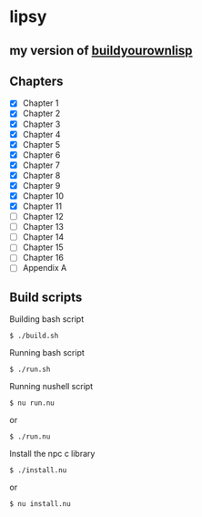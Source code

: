 # lipsy

## my version of [buildyourownlisp](https://buildyourownlisp.com/contents)

## Chapters
- [x] Chapter 1 
- [x] Chapter 2
- [x] Chapter 3
- [x] Chapter 4
- [x] Chapter 5
- [x] Chapter 6
- [x] Chapter 7
- [x] Chapter 8
- [x] Chapter 9
- [x] Chapter 10
- [x] Chapter 11
- [ ] Chapter 12
- [ ] Chapter 13
- [ ] Chapter 14
- [ ] Chapter 15
- [ ] Chapter 16
- [ ] Appendix A

## Build scripts

Building bash script
```shell
$ ./build.sh
```

Running bash script
```shell
$ ./run.sh
```

Running nushell script
```shell
$ nu run.nu
```
or
```shell
$ ./run.nu
```

Install the npc c library
```shell
$ ./install.nu
```
or
```shell
$ nu install.nu
```
